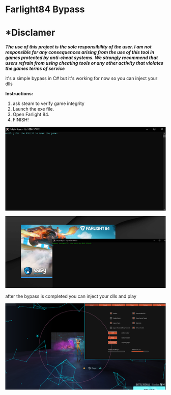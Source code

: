 # Farlight84  Bypass

# *Disclamer
***The use of this project is the sole responsibility of the user. I am not responsible for any consequences arising from the use of this tool in games protected by anti-cheat systems. We strongly recommend that users refrain from using cheating tools or any other activity that violates the games terms of service***


it's a simple bypass in C# but it's working for now so you can inject your dlls




**Instructions:**



1. ask steam to verify game integrity
2. Launch the exe file.
3. Open Farlight 84.
4. FINISH!



![1](https://github.com/XZNX5/Farlight84-Bypass/blob/main/screenshots/1.png)


![2](https://github.com/XZNX5/Farlight84-Bypass/blob/main/screenshots/2.png)

after the bypass is completed you can inject your dlls and play

![3](https://github.com/XZNX5/Farlight84-Bypass/blob/main/screenshots/3.png)


